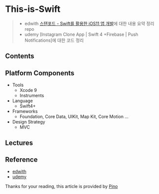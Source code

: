 # This-is-Swift
> - edwith [스탠포드 - Swift를 활용한 iOS11 앱 개발](https://edwith.org/swiftapp/lecture/26619/)에 대한 내용 요약 정리 repo
> - udemy [Instagram Clone App | Swift 4 +Firebase | Push Notifications]에 대한 코드 정리

## Contents
<!--
- [Lectures](https://github.com/92pino/iOS_Stanford#lectures)
- [Reference](https://github.com/92pino/iOS_Stanford#Reference)
- [Platform Components](https://github.com/92pino/iOS_Stanford#platform-components)
- [ReadingAssignments](https://github.com/92pino/iOS_Stanford#reading-assignments)
- [Problem Sets](https://github.com/92pino/iOS_Stanford#problem-sets) -->

## Platform Components
- Tools
    - Xcode 9
    - Instruments
- Language
    - Swift4+
- Frameworks
    - Foundation, Core Data, UIKit, Map Kit, Core Motion ...
- Design Strategy
    - MVC

## Lectures
<!--
> | Lectures | Slides | Video | Source | Note |
> |:---:|:---|:---:|:---:|:---|
> |1|[Overview of iOS](Lecture/01_Overview_of_iOS/Slides/Lecture-1-Slides.pdf)|[![재생 url](art/play.png?raw=true)](https://www.edwith.org/swiftapp/lecture/26619/)|[![source url](art/Xcode.png?raw=true)](/Lecture/01_Overview_of_iOS/Concentration)| [Swift 11, Xcode 9와 Swift 4 소개](/Lecture/01_Overview_of_iOS/Ch.1%20Overview%20of%20iOS.md) |
> |2|[Model View Controller(MVC)](Lecture/02_Model_View_Controller(MVC)/Slides/Lecture-2-Slides.pdf)|[![재생 url](art/play.png?raw=true)](https://www.edwith.org/swiftapp/lecture/26620/)|[![source url](art/Xcode.png?raw=true)](/Lecture/02_Model_View_Controller(MVC)/Concentration)| [MVC(Model-View-Controller) 패턴](/Lecture/02_Model_View_Controller(MVC)/Ch.2%20Model_View_Controller(MVC).md) |
 > |3|[Swift Programming Language - part 1]()|[![](art/play.png?raw=true)](https://www.edwith.org/swiftapp/lecture/19418/)|[![source url](art/Xcode.png?raw=true)](/Lecture/03_Swift_Programming_Language/Concentration)| Swift 프로그래밍 언어 - Part 1 | 
> |4|[Swift Programming Language - part 2]()|[![](art/play.png?raw=true)](https://www.edwith.org/swiftapp/lecture/26622/)|[![source url](art/Xcode.png?raw=true)](/Lecture/04_Swift_Programming_Language/Concentration)| Swift 프로그래밍 언어 - Part 2 | 
-->
## Reference
- [edwith]()
- [udemy](https://www.udemy.com/course/instagram-clone-w-swift-4-firebase-and-push-notifications/)

Thanks for your reading, this article is provided by [Pino](https://github.com/92pino)
